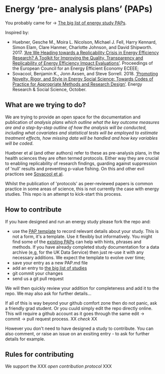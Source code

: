 # Energy ‘pre- analysis plans’ (PAPs)

You probably came for -> [The big list of energy study PAPs](energyPAPlist.md).

Inspired by:

 * Huebner, Gesche M., Moira L. Nicolson, Michael J. Fell, Harry Kennard, Simon Elam, Clare Hanmer, Charlotte Johnson, and David Shipworth. 2017. [‘Are We Heading towards a Replicability Crisis in Energy Efficiency Research? A Toolkit for Improving the Quality, Transparency and Replicability of Energy Efficiency Impact Evaluations’](https://www.researchgate.net/profile/Michael_Fell/publication/320559492_Are_we_heading_towards_a_replicability_crisis_in_energy_efficiency_research_A_toolkit_for_improving_the_quality_transparency_and_replicability_of_energy_efficiency_impact_evaluations/links/59edccae4585158fe53405be/Are-we-heading-towards-a-replicability-crisis-in-energy-efficiency-research-A-toolkit-for-improving-the-quality-transparency-and-replicability-of-energy-efficiency-impact-evaluations.pdf). Proceedings of the European Council for an Energy Efficient Economy ECEEE;
 * Sovacool, Benjamin K., Jonn Axsen, and Steve Sorrell. 2018. [‘Promoting Novelty, Rigor, and Style in Energy Social Science: Towards Codes of Practice for Appropriate Methods and Research Design’](https://doi.org/10.1016/j.erss.2018.07.007). Energy Research & Social Science, October.

## What are we trying to do?

We are trying to provide an open space for the documentation and publication of _analysis plans which outline what the key outcome measures are and a step-by-step outline of how the analysis will be conducted, including what covariates and statistical tests will be employed to estimate treatment effects, how missing data will be handled and how key variables will be coded_. 

Huebner et al (and other authors) refer to these as pre-analysis plans, in the health sciences they are often termed protocols. Either way they are crucial to enabling replicability of research findings, guarding against suppression of 'null' results and preventing p-value fishing. On this and other evil practices see [Sovacool et al](https://doi.org/10.1016/j.erss.2018.07.007).

Whilst the publication of 'protocols' as peer-reviewed papers is common practice in some areas of science, this is not currently the case with energy studies. This repo is an attempt to kick-start this process.

## How to contribute

If you have designed and run an energy study please fork the repo and:

 * use the [PAP template](templatePAP.md) to record relevant details about your study. This is not a form, it's a template. Use it flexibly but informatively. You might find some of the [existing PAPs](energyPAPlist.md) can help with hints, phrases and methods. If you have already completed study documentation for a data archive (e,g, for the UK Data Service) then just re-use it with any necessary additions. We expect the template to evolve over time;
 * save your entry as a new <stydy name>PAP.md file
 * add an entry to [the big list of studies](energyPAPlist.md)
 * git commit your changes
 * send us a git pull request

We will then quickly review your addition for completeness and add it to the repo. We may also ask for further details...

If all of this is way beyond your github comfort zone then do not panic, ask a friendly grad student. Or you cuuld simply edit the repo directly online. This will require a github account as it goes through the same edit -> commit -> pull request process. XX _check_ XX

However you don't need to have designed a study to contribute. You can also comment, or raise an issue on an exsiting entry - to ask for further details for example.

## Rules for contributing

We support the XXX _open contribution protocol_ XXX